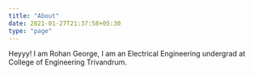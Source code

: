 ```yaml
---
title: "About"
date: 2021-01-27T21:37:58+05:30
type: "page"
---
```


Heyyy! I am Rohan George, I am an Electrical Engineering undergrad at College of Engineering Trivandrum.

